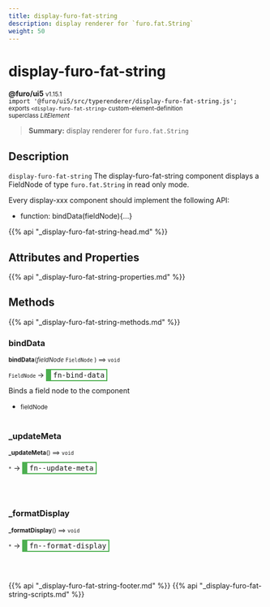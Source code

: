 ```yaml
---
title: display-furo-fat-string
description: display renderer for `furo.fat.String`
weight: 50
---
```


# display-furo-fat-string
**@furo/ui5** <small>v1.15.1</small>
<br>`import '@furo/ui5/src/typerenderer/display-furo-fat-string.js';`<small>
<br>exports `<display-furo-fat-string>` custom-element-definition
<br>superclass *LitElement*</small>

> **Summary:** display renderer for `furo.fat.String`

## Description

`display-furo-fat-string`
The display-furo-fat-string component displays a FieldNode of type `furo.fat.String` in read only mode.

Every display-xxx component should implement the following API:
- function: bindData(fieldNode){...}

{{% api "_display-furo-fat-string-head.md" %}}

## Attributes and Properties
{{% api "_display-furo-fat-string-properties.md" %}}







## Methods
{{% api "_display-furo-fat-string-methods.md" %}}


### **bindData**
<small>**bindData**(*fieldNode* `FieldNode` ) ⟹ `void`</small>

<small>`FieldNode` </small> →
<span  style="border-width:2px 2px 2px 10px; border-style: solid;border-color:  rgb(76, 175, 80);font-family:monospace; padding:2px 4px;">fn-bind-data</span>

Binds a field node to the component

- <small>fieldNode </small>
<br><br>

### **_updateMeta**
<small>**_updateMeta**() ⟹ `void`</small>

<small>`*`</small> →
<span  style="border-width:2px 2px 2px 10px; border-style: solid;border-color:  rgb(76, 175, 80);font-family:monospace; padding:2px 4px;">fn--update-meta</span>



<br><br>

### **_formatDisplay**
<small>**_formatDisplay**() ⟹ `void`</small>

<small>`*`</small> →
<span  style="border-width:2px 2px 2px 10px; border-style: solid;border-color:  rgb(76, 175, 80);font-family:monospace; padding:2px 4px;">fn--format-display</span>



<br><br>





{{% api "_display-furo-fat-string-footer.md" %}}
{{% api "_display-furo-fat-string-scripts.md" %}}
